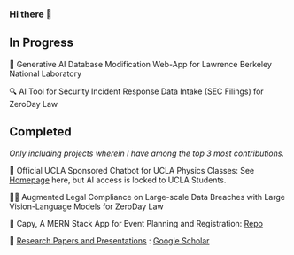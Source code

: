 ### Hi there 👋

## In Progress

🤖 Generative AI Database Modification Web-App for Lawrence Berkeley National Laboratory

🔍 AI Tool for Security Incident Response Data Intake (SEC Filings) for ZeroDay Law

## Completed
*Only including projects wherein I have among the top 3 most contributions.*

🏫  Official UCLA Sponsored Chatbot for UCLA Physics Classes: See [Homepage](https://uclachat.com/home) here, but AI access is locked to UCLA Students.

🧑‍⚖️ Augmented Legal Compliance on Large-scale Data Breaches with Large Vision-Language Models for ZeroDay Law

📆 Capy, A MERN Stack App for Event Planning and Registration: [Repo](https://github.com/RohanAdwankar/capy)

🔬 [Research Papers and Presentations]([url](https://scholar.google.com/citations?hl=en&user=zHfkhl0AAAAJ)) : [Google Scholar](https://scholar.google.com/citations?hl=en&user=zHfkhl0AAAAJ)
